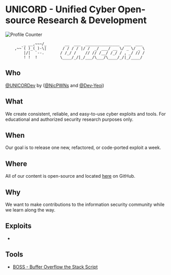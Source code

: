 # UNICORD - Unified Cyber Open-source Research & Development
![Profile Counter](https://komarev.com/ghpvc/?username=UNICORDev&color=blue)

```
        _ __,~~~/_        __  ___  _______________  ___  ___      
    ,~~`( )_( )-\|       / / / / |/ /  _/ ___/ __ \/ _ \/ _ \
        |/|  `--.       / /_/ /    // // /__/ /_/ / , _/ // /
        ! !  !          \____/_/|_/___/\___/\____/_/|_/____/ 
```

## Who
[@UNICORDev](https://unicord.dev) by ([@NicPWNs](https://github.com/NicPWNs) and [@Dev-Yeoj](https://github.com/Dev-Yeoj))

## What
We create consistent, reliable, and easy-to-use cyber exploits and tools. For educational and authorized security research purposes only.

## When
Our goal is to release one new, refactored, or code-ported exploit a week.

## Where
All of our content is open-source and located [here](https://unicord.dev) on GitHub.

## Why
We want to make contributions to the information security community while we learn along the way.

## Exploits
-

## Tools
- [BOSS - Buffer Overflow the Stack Script](https://github.com/UNICORDev/BOSS)
